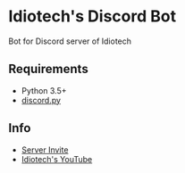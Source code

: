 # Idiotech's Discord Bot

Bot for Discord server of Idiotech

## Requirements

* Python 3.5+
* [discord.py](https://github.com/Rapptz/discord.py)

## Info

* [Server Invite](https://discord.gg/0z3KQXI6apyyeNOD)
* [Idiotech's YouTube](https://www.youtube.com/channel/UC0YagOInbZxj10gaWwb1Nag)

